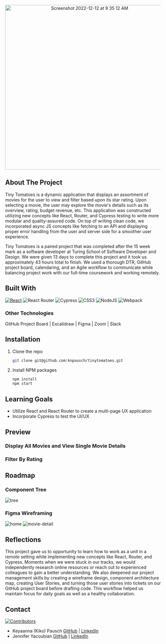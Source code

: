 <!-- PROJECT LOGO -->
<br />
<div align="center">
  <a href="https://github.com/github_username/repo_name">
    <img width="531" alt="Screenshot 2022-12-12 at 9 35 12 AM" src="https://user-images.githubusercontent.com/19957834/207101323-6f0670b7-05a7-4ab6-a26e-03a4f73ef75f.png">
  </a>
</div>

<!-- ABOUT THE PROJECT -->
## About The Project

Tiny Tomatoes is a dynamic application that displays an assortment of movies for the user to view and filter based upon its star rating. Upon selecting a movie, the user may explore the movie's details such as its overview, rating, budget revenue, etc. This application was constructed utilizing new concepts like React, Router, and Cypress testing to write more modular and quality-assured code. On top of writing clean code, we incorporated async JS concepts like fetching to an API and displaying proper error handling from the user and server side for a smoother user experience.

Tiny Tomatoes is a paired project that was completed after the 15 week mark as a software developer at Turing School of Software Developer and Design. We were given 13 days to complete this project and it took us approximately 43 hours total to finish. We used a thorough DTR, GitHub project board, calendaring, and an Agile workflow to communicate while balancing project work with our full-time coursework and working remotely.

## Built With

[![React][React.js]][React-url]
![React Router](https://img.shields.io/badge/React_Router-CA4245?style=for-the-badge&logo=react-router&logoColor=white)
![Cypress](https://img.shields.io/badge/-cypress-%23E5E5E5?style=for-the-badge&logo=cypress&logoColor=058a5e)
![CSS3](https://img.shields.io/badge/css3-%231572B6.svg?style=for-the-badge&logo=css3&logoColor=white)
![NodeJS](https://img.shields.io/badge/node.js-6DA55F?style=for-the-badge&logo=node.js&logoColor=white)
![Webpack](https://img.shields.io/badge/webpack-%238DD6F9.svg?style=for-the-badge&logo=webpack&logoColor=black)
### Other Technologies
GitHub Project Board | Excalidraw | Figma | Zoom | Slack

## Installation

1. Clone the repo
   ```sh
   git clone git@github.com:knpausch/tinytomatoes.git
   ```
2. Install NPM packages
   ```sh
   npm install
   npm start
   ```
   
<!-- USAGE EXAMPLES -->
## Learning Goals
- Utilize React and React Router to create a multi-page UX application
- Incorporate Cypress to test the UI/UX 

## Preview
### Display All Movies and View Single Movie Details
### Filter By Rating


<!-- ROADMAP -->
## Roadmap
### Component Tree
![tree](https://user-images.githubusercontent.com/19957834/207121015-ddf61c98-fad7-4296-b795-3ed3fc5303af.png)
### Figma Wireframing
![home](https://user-images.githubusercontent.com/19957834/207121082-cf70a977-937c-4d4e-b40a-feeef8af8e69.jpg)
![movie-detail](https://user-images.githubusercontent.com/19957834/207121101-44b2c452-16fe-430a-abb8-663ca46422ef.jpg)

## Reflections
This project gave us to opportunity to learn how to work as a unit in a remote setting while implementing new concepts like React, Router, and Cypress. Moments when we were stuck in our tracks, we would independently research online resources or reach out to experienced colleagues to gain a better understanding. We also deepened our project management skills by creating a wireframe design, component architecture map, creating User Stories, and turning those user stories into tickets on our GitHub project board before drafting code. This workflow helped us maintain focus for daily goals as well as a healthy collaboration. 

<!-- CONTACT -->
## Contact

[![Contributors][contributors-shield]][contributors-url]
- Keyaanna (Kiko) Pausch [GitHub](https://github.com/knpausch) | [LinkedIn](https://www.linkedin.com/in/knpausch/)
- Jennifer Yacoubian [GitHub](https://github.com/jmyacobn) | [LinkedIn](https://www.linkedin.com/in/jennifer-yacoubian/)

<!-- MARKDOWN LINKS & IMAGES -->
[contributors-shield]: https://img.shields.io/badge/Contributors-2-2ea44f?style=for-the-badge

<!-- https://www.markdownguide.org/basic-syntax/#reference-style-links -->
[contributors-shield]: https://img.shields.io/github/contributors/github_username/repo_name.svg?style=for-the-badge
[contributors-url]: https://github.com/github_username/repo_name/graphs/contributors
[forks-shield]: https://img.shields.io/github/forks/github_username/repo_name.svg?style=for-the-badge
[forks-url]: https://github.com/github_username/repo_name/network/members
[stars-shield]: https://img.shields.io/github/stars/github_username/repo_name.svg?style=for-the-badge
[stars-url]: https://github.com/github_username/repo_name/stargazers
[issues-shield]: https://img.shields.io/github/issues/github_username/repo_name.svg?style=for-the-badge
[issues-url]: https://github.com/github_username/repo_name/issues
[license-shield]: https://img.shields.io/github/license/github_username/repo_name.svg?style=for-the-badge
[license-url]: https://github.com/github_username/repo_name/blob/master/LICENSE.txt
[linkedin-shield]: https://img.shields.io/badge/-LinkedIn-black.svg?style=for-the-badge&logo=linkedin&colorB=555
[linkedin-url]: https://linkedin.com/in/linkedin_username
[product-screenshot]: images/screenshot.png
[Next.js]: https://img.shields.io/badge/next.js-000000?style=for-the-badge&logo=nextdotjs&logoColor=white
[Next-url]: https://nextjs.org/
[React.js]: https://img.shields.io/badge/React-20232A?style=for-the-badge&logo=react&logoColor=61DAFB
[React-url]: https://reactjs.org/
[Vue.js]: https://img.shields.io/badge/Vue.js-35495E?style=for-the-badge&logo=vuedotjs&logoColor=4FC08D
[Vue-url]: https://vuejs.org/
[Angular.io]: https://img.shields.io/badge/Angular-DD0031?style=for-the-badge&logo=angular&logoColor=white
[Angular-url]: https://angular.io/
[Svelte.dev]: https://img.shields.io/badge/Svelte-4A4A55?style=for-the-badge&logo=svelte&logoColor=FF3E00
[Svelte-url]: https://svelte.dev/
[Laravel.com]: https://img.shields.io/badge/Laravel-FF2D20?style=for-the-badge&logo=laravel&logoColor=white
[Laravel-url]: https://laravel.com
[Bootstrap.com]: https://img.shields.io/badge/Bootstrap-563D7C?style=for-the-badge&logo=bootstrap&logoColor=white
[Bootstrap-url]: https://getbootstrap.com
[JQuery.com]: https://img.shields.io/badge/jQuery-0769AD?style=for-the-badge&logo=jquery&logoColor=white
[JQuery-url]: https://jquery.com 
